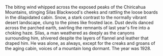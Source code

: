 The biting wind whipped across the exposed peaks of the Chiricahua Mountains, stinging Silas Blackwood's cheeks and rattling the loose boards in the dilapidated cabin.  Snow, a stark contrast to the normally vibrant desert landscape, clung to the pines like frosted lace.  Dust devils danced across the parched earth, swirling the remnants of last year's fire into a choking haze.  Silas, a man weathered as deeply as the canyons surrounding him, shivered despite the layers of flannel and leather that draped him. He was alone, as always, except for the creaks and groans of the aging cabin, voices of a mountain long dormant.  The year was 1928.
